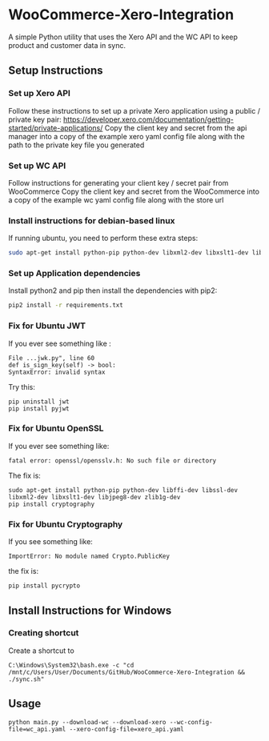 # WooCommerce-Xero-Integration
A simple Python utility that uses the Xero API and the WC API to keep product and customer data in sync.

## Setup Instructions

### Set up Xero API

Follow these instructions to set up a private Xero application using a public / private key pair: https://developer.xero.com/documentation/getting-started/private-applications/
Copy the client key and secret from the api manager into a copy of the example xero yaml config file along with the path to the private key file you generated

### Set up WC API

Follow instructions for generating your client key / secret pair from WooCommerce
Copy the client key and secret from the WooCommerce into a copy of the example wc yaml config file along with the store url

### Install instructions for debian-based linux
If running ubuntu, you need to perform these extra steps:
```bash
sudo apt-get install python-pip python-dev libxml2-dev libxslt1-dev libz-dev libffi-dev
```

### Set up Application dependencies

Install python2 and pip then install the dependencies with pip2:

```bash
pip2 install -r requirements.txt
```

### Fix for Ubuntu JWT

If you ever see something like :
```
File ...jwk.py", line 60
def is_sign_key(self) -> bool:
SyntaxError: invalid syntax
```

Try this:
```
pip uninstall jwt
pip install pyjwt
```

### Fix for Ubuntu OpenSSL

If you ever see something like:
```
fatal error: openssl/opensslv.h: No such file or directory
```
The fix is:
```
sudo apt-get install python-pip python-dev libffi-dev libssl-dev libxml2-dev libxslt1-dev libjpeg8-dev zlib1g-dev
pip install cryptography
```

### Fix for Ubuntu Cryptography
If you see something like:
```
ImportError: No module named Crypto.PublicKey
```
the fix is:
```shell
pip install pycrypto
```

## Install Instructions for Windows
### Creating shortcut
Create a shortcut to

`C:\Windows\System32\bash.exe -c "cd /mnt/c/Users/User/Documents/GitHub/WooCommerce-Xero-Integration && ./sync.sh"`

## Usage

```
python main.py --download-wc --download-xero --wc-config-file=wc_api.yaml --xero-config-file=xero_api.yaml
```
